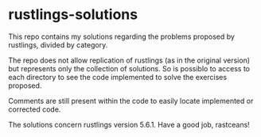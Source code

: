 # rustlings-solutions
 This repo contains my solutions regarding the problems proposed by rustlings, divided by category. 
 
 The repo does not allow replication of rustlings (as in the original version) but represents only the collection of solutions. So is possiblo to access to each directory to see the code implemented to solve the exercises proposed.
 
 Comments are still present within the code to easily locate implemented or corrected code.
 
 The solutions concern rustlings version 5.6.1.
 Have a good job, rastceans! 
